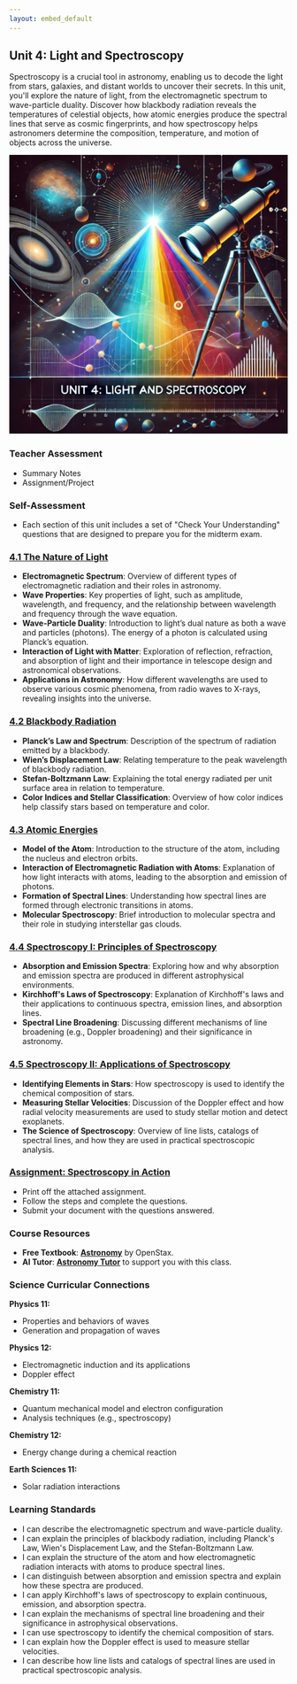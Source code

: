 ```yaml
---
layout: embed_default
---
```


## Unit 4: Light and Spectroscopy

Spectroscopy is a crucial tool in astronomy, enabling us to decode the light from stars, galaxies, and distant worlds to uncover their secrets. In this unit, you'll explore the nature of light, from the electromagnetic spectrum to wave-particle duality. Discover how blackbody radiation reveals the temperatures of celestial objects, how atomic energies produce the spectral lines that serve as cosmic fingerprints, and how spectroscopy helps astronomers determine the composition, temperature, and motion of objects across the universe.

![Banner Image](../Unit4/figures/unit4_banner.png)

### Teacher Assessment
- Summary Notes
- Assignment/Project

### Self-Assessment
- Each section of this unit includes a set of "Check Your Understanding" questions that are designed to prepare you for the midterm exam.

### [4.1 The Nature of Light](../md_files/4_1_nature_of_light.html)
- **Electromagnetic Spectrum**: Overview of different types of electromagnetic radiation and their roles in astronomy.
- **Wave Properties**: Key properties of light, such as amplitude, wavelength, and frequency, and the relationship between wavelength and frequency through the wave equation.
- **Wave-Particle Duality**: Introduction to light’s dual nature as both a wave and particles (photons). The energy of a photon is calculated using Planck’s equation.
- **Interaction of Light with Matter**: Exploration of reflection, refraction, and absorption of light and their importance in telescope design and astronomical observations.
- **Applications in Astronomy**: How different wavelengths are used to observe various cosmic phenomena, from radio waves to X-rays, revealing insights into the universe.

### [4.2 Blackbody Radiation](../md_files/4_2_blackbody.html)
- **Planck’s Law and Spectrum**: Description of the spectrum of radiation emitted by a blackbody.
- **Wien’s Displacement Law**: Relating temperature to the peak wavelength of blackbody radiation.
- **Stefan-Boltzmann Law**: Explaining the total energy radiated per unit surface area in relation to temperature.
- **Color Indices and Stellar Classification**: Overview of how color indices help classify stars based on temperature and color.

### [4.3 Atomic Energies](../md_files/4_3_atomic_energies.html)
- **Model of the Atom**: Introduction to the structure of the atom, including the nucleus and electron orbits.
- **Interaction of Electromagnetic Radiation with Atoms**: Explanation of how light interacts with atoms, leading to the absorption and emission of photons.
- **Formation of Spectral Lines**: Understanding how spectral lines are formed through electronic transitions in atoms.
- **Molecular Spectroscopy**: Brief introduction to molecular spectra and their role in studying interstellar gas clouds.

### [4.4 Spectroscopy I: Principles of Spectroscopy](../md_files/4_4_spectroscopy_1.html)
- **Absorption and Emission Spectra**: Exploring how and why absorption and emission spectra are produced in different astrophysical environments.
- **Kirchhoff's Laws of Spectroscopy**: Explanation of Kirchhoff's laws and their applications to continuous spectra, emission lines, and absorption lines.
- **Spectral Line Broadening**: Discussing different mechanisms of line broadening (e.g., Doppler broadening) and their significance in astronomy.

### [4.5 Spectroscopy II: Applications of Spectroscopy](../md_files/4_5_spectroscopy_2.html)
- **Identifying Elements in Stars**: How spectroscopy is used to identify the chemical composition of stars.
- **Measuring Stellar Velocities**: Discussion of the Doppler effect and how radial velocity measurements are used to study stellar motion and detect exoplanets.
- **The Science of Spectroscopy**: Overview of line lists, catalogs of spectral lines, and how they are used in practical spectroscopic analysis.

### [Assignment: Spectroscopy in Action](https://teaghan.github.io/astronomy-12/Unit4/Unit4_Assignment.pdf)
- Print off the attached assignment.
- Follow the steps and complete the questions.
- Submit your document with the questions answered.

### Course Resources
- **Free Textbook**: [**Astronomy**](https://openstax.org/books/astronomy/pages/1-introduction) by OpenStax.
- **AI Tutor**: [**Astronomy Tutor**](https://chatgpt.com/g/g-10CjMHMvk-astronomy-tutor) to support you with this class.

### Science Curricular Connections

**Physics 11:**
- Properties and behaviors of waves
- Generation and propagation of waves

**Physics 12:**
- Electromagnetic induction and its applications
- Doppler effect

**Chemistry 11:**
- Quantum mechanical model and electron configuration
- Analysis techniques (e.g., spectroscopy)

**Chemistry 12:**
- Energy change during a chemical reaction

**Earth Sciences 11:**
- Solar radiation interactions

### Learning Standards
- I can describe the electromagnetic spectrum and wave-particle duality.
- I can explain the principles of blackbody radiation, including Planck's Law, Wien's Displacement Law, and the Stefan-Boltzmann Law.
- I can explain the structure of the atom and how electromagnetic radiation interacts with atoms to produce spectral lines.
- I can distinguish between absorption and emission spectra and explain how these spectra are produced.
- I can apply Kirchhoff's laws of spectroscopy to explain continuous, emission, and absorption spectra.
- I can explain the mechanisms of spectral line broadening and their significance in astrophysical observations.
- I can use spectroscopy to identify the chemical composition of stars.
- I can explain how the Doppler effect is used to measure stellar velocities.
- I can describe how line lists and catalogs of spectral lines are used in practical spectroscopic analysis.